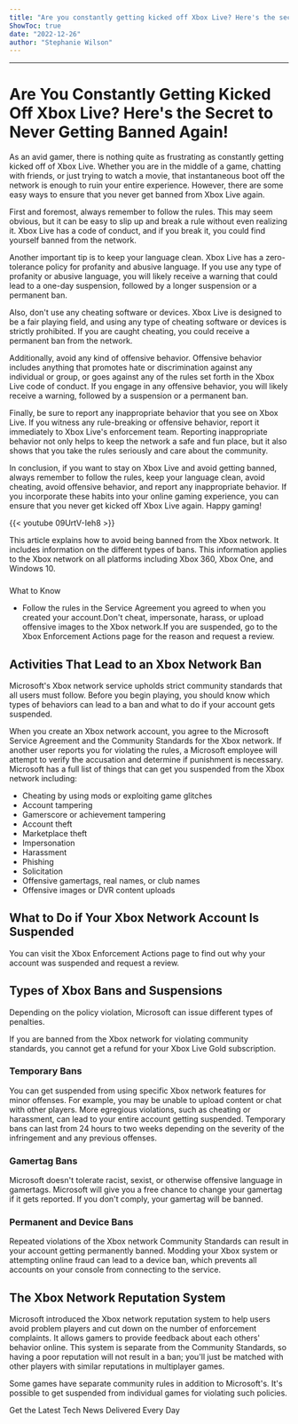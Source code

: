 ```yaml
---
title: "Are you constantly getting kicked off Xbox Live? Here's the secret to never getting banned again!"
ShowToc: true 
date: "2022-12-26"
author: "Stephanie Wilson"
---
```

*****
# Are You Constantly Getting Kicked Off Xbox Live? Here's the Secret to Never Getting Banned Again!

As an avid gamer, there is nothing quite as frustrating as constantly getting kicked off of Xbox Live. Whether you are in the middle of a game, chatting with friends, or just trying to watch a movie, that instantaneous boot off the network is enough to ruin your entire experience. However, there are some easy ways to ensure that you never get banned from Xbox Live again.

First and foremost, always remember to follow the rules. This may seem obvious, but it can be easy to slip up and break a rule without even realizing it. Xbox Live has a code of conduct, and if you break it, you could find yourself banned from the network.

Another important tip is to keep your language clean. Xbox Live has a zero-tolerance policy for profanity and abusive language. If you use any type of profanity or abusive language, you will likely receive a warning that could lead to a one-day suspension, followed by a longer suspension or a permanent ban.

Also, don't use any cheating software or devices. Xbox Live is designed to be a fair playing field, and using any type of cheating software or devices is strictly prohibited. If you are caught cheating, you could receive a permanent ban from the network.

Additionally, avoid any kind of offensive behavior. Offensive behavior includes anything that promotes hate or discrimination against any individual or group, or goes against any of the rules set forth in the Xbox Live code of conduct. If you engage in any offensive behavior, you will likely receive a warning, followed by a suspension or a permanent ban.

Finally, be sure to report any inappropriate behavior that you see on Xbox Live. If you witness any rule-breaking or offensive behavior, report it immediately to Xbox Live's enforcement team. Reporting inappropriate behavior not only helps to keep the network a safe and fun place, but it also shows that you take the rules seriously and care about the community.

In conclusion, if you want to stay on Xbox Live and avoid getting banned, always remember to follow the rules, keep your language clean, avoid cheating, avoid offensive behavior, and report any inappropriate behavior. If you incorporate these habits into your online gaming experience, you can ensure that you never get kicked off Xbox Live again. Happy gaming!

{{< youtube 09UrtV-Ieh8 >}} 




This article explains how to avoid being banned from the Xbox network. It includes information on the different types of bans. This information applies to the Xbox network on all platforms including Xbox 360, Xbox One, and Windows 10.

 
### 
What to Know
 
- Follow the rules in the Service Agreement you agreed to when you created your account.Don't cheat, impersonate, harass, or upload offensive images to the Xbox network.If you are suspended, go to the Xbox Enforcement Actions page for the reason and request a review.

 
##   Activities That Lead to an Xbox Network Ban  
 

Microsoft's Xbox network service upholds strict community standards that all users must follow. Before you begin playing, you should know which types of behaviors can lead to a ban and what to do if your account gets suspended.

 

When you create an Xbox network account, you agree to the Microsoft Service Agreement and the Community Standards for the Xbox network. If another user reports you for violating the rules, a Microsoft employee will attempt to verify the accusation and determine if punishment is necessary. Microsoft has a full list of things that can get you suspended from the Xbox network including:

 
- Cheating by using mods or exploiting game glitches
 - Account tampering
 - Gamerscore or achievement tampering
 - Account theft
 - Marketplace theft
 - Impersonation
 - Harassment
 - Phishing
 - Solicitation
 - Offensive gamertags, real names, or club names
 - Offensive images or DVR content uploads

 
##   What to Do if Your Xbox Network Account Is Suspended  
 

You can visit the Xbox Enforcement Actions page to find out why your account was suspended and request a review.

 
##   Types of Xbox Bans and Suspensions  
 

Depending on the policy violation, Microsoft can issue different types of penalties.

 
If you are banned from the Xbox network for violating community standards, you cannot get a refund for your Xbox Live Gold subscription.
 
###   Temporary Bans  
 

You can get suspended from using specific Xbox network features for minor offenses. For example, you may be unable to upload content or chat with other players. More egregious violations, such as cheating or harassment, can lead to your entire account getting suspended. Temporary bans can last from 24 hours to two weeks depending on the severity of the infringement and any previous offenses.

 
###   Gamertag Bans  
 

Microsoft doesn't tolerate racist, sexist, or otherwise offensive language in gamertags. Microsoft will give you a free chance to change your gamertag if it gets reported. If you don't comply, your gamertag will be banned.

 
###   Permanent and Device Bans  
 

Repeated violations of the Xbox network Community Standards can result in your account getting permanently banned. Modding your Xbox system or attempting online fraud can lead to a device ban, which prevents all accounts on your console from connecting to the service.

 
##   The Xbox Network Reputation System  
 

Microsoft introduced the Xbox network reputation system to help users avoid problem players and cut down on the number of enforcement complaints. It allows gamers to provide feedback about each others' behavior online. This system is separate from the Community Standards, so having a poor reputation will not result in a ban; you'll just be matched with other players with similar reputations in multiplayer games.

 
Some games have separate community rules in addition to Microsoft's. It's possible to get suspended from individual games for violating such policies.
 

Get the Latest Tech News Delivered Every Day




